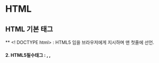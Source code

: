 # HTML



## HTML 기본 태그

** <! DOCTYPE html> : HTML5 임을 브라우저에게 지시하며 맨 첫줄에 선언.

#### 2. HTML5필수태그 : <html>, <head>, <title>, <body>

​	1) HEAD : CSS스타일, 자바스크립트, 메타태그들이 위치

​	2) BODY : 자바스크립트 코드를 포함 할 수 있으며 HTML 구조 및 내용

​	3) TITLE : 웹페이지의 제목으로서 브라우저의 상단 바에 출력되며 HEAD내에 작성

3. 주석문

<!-- HTML문서에서의 주석문 형식 --> : 브라우저에 출력되지 않음

4. 본문 소제목 태그

 <h1><h1> 부터 <h6></h6>까지 6단계의 소제목을 표현 한다.


ex)

# h1 소제목 입니다.



## h2 소제목 입니다.



### h3 소제목 입니다.



#### h4 소제목 입니다.



##### h5 소제목 입니다.



###### h6 소제목 입니다.



​	*본문 Tooltip 달기

 <h1 title = "h1태그"> h1 소제목 입니다.</h1>

 위 태그에 마우스를 올리면 tooltip이 출력되며 모든 태그는 title 속성을 가지나 생략가능하다.

**5. 단락 태그**

 <p></p> paragraph의 p로 표현하며 스타일 태그를 사용해서 단락 단위로 본문 모양을 바꿀 수 있으며 단락 태그가 끝나면 자동으로 공백줄(Enter키)이 만들어진다.

**6. hr 태그**

 <hr> 수평선을 삽입 할 수 있으며 종료태그가 없어 닫지 않아도 된다.

 *XHTML에서는 <hr />로 종료태그를 붙여야 한다.

**7. 엔터키, 줄 바꿈 하기**

 HTML 문서에는 엔터키를 수 차례 입력해도 하나의 공백으로만 표현되고 줄넘김이 되지 않으며 <br>태그를 사용해서 줄넘김을 표현한다.

**8. 특수문자 및 기호 입력 방법 (엔터티 코드)**

UTF-8 코드 체계로 작성해야 하며 '<' '>' 처럼 태그에 나오는 문자와 겹치는 경우 (HTML 예약어로 사용중) 에는 &ENTITY; 또는 &#CODE; 로 입력한다.

 ex) < 는 &lt; 및 &#60;으로 표현한다.

 [HTML entity code표 보기](http://entitycode.com/#common-content)

**9. 입력하는 그대로 출력하는 pre태그**

<pre></pre> 내부에 입력한 엔터키나 탭 및 기타 태그들을 개발자가 입력한 포맷 그대로 출력해준다.

**10. block tag, inline tag**

-블록태그 : <p>, <h1>, <div>, <ul>

-인라인태그 : <strong>, <a>, <img>, <span>

블록태그는 브라우저의 왼쪽 끝에서 오른쪽 끝까지 블록의 공간을 표현하고 인라인 태그는 블록안에 삽입 되서 본문의 일부를 표현하며, <div>와 <span> 을 가장 많이 사용한다. div는 특별한 의미를 가지고 있지 않고 태그를 묶어 하나의 컨테이너처럼 사용한다. span태그는 본문 일부에 스타일을 적용하고 JS로 텍스트 일부분을 제어하려고 할때 사용하기도 한다.

**11. 이미지 삽입 태그** 

 <img> 태그를 사용해서 웹사이트 이미지를 출력하며, src 속성에 다른 웹사이트의 링크롤 가져와 이미지를 불러올 수 도 있다. 

 <img src="이미지파일 소스 url" alt="이미지를 출력할 수 없을 때 출력되는 문자열(필수속성)" width="이미지의 가로 폭 px단위" height="이미지의 세로 높이 px단위">

**12. 목록 태그 , , **

 데이터를 리스트화 해서 나타낼때 사용하며 다음과 같이 세가지 종류가 있다.

 <ul></ul> : 순서 없는 목록 (unordered list)

 <ol></ol> : 순서 있는 목록 (ordered list)

 <dl></dl> : 정의 목록 (definition list)

 css 스타일을 통해 마커스타일 type을 변경할 수 있고, 마커의 시작값을 start 속성을 통해 제어한다. 또 목록안의 다른 목록을 표현하는 중첩 리스트도 가능하다.

**13. 테이블 태그 **

 <table> : 테이블 컨테이너이며 테이블의 시작과 끝에 삽입

 <caption> : 표 제목

 <thead> : 테이블의 헤딩 셀 그룹

 <tbody> : 테이블의 데이터가 들어가는 셀 그룹

 <tfoot> : 테이블의 바닥 셀 그룹

 <tr> : 행 그룹. td와 th를 포함

 <th> : 제목 셀

 <td> : 데이터 셀

**14. 하이퍼링크 **

<a>태그는 href 속성을 이용해 URL또는 HTML페이지 내의 앵커로 이동가능하다.

<a href="url" 또는 "url#앵커이름" 또는 "#앵커이름" 

 ***target="html페이지가 출력될 창 위치"***

 ***download="클릭하면 파일 다운로드하게 설정">텍스트를 누르면 이동합니다.***

만약 이미지에 하이퍼링크를 거는 경우,

<a href="http://tbbrother.tistory.com" target="_black">

​	<img src="walle.png" alt="블로그">

</a>

로 해당주소로 새창으로 이동하도록 구현한다.

 \* 타겟속성

 _blank : 새 윈도우

 _self : 현재 윈도우

 _parent : 부모 윈도우

 _top : 브라우저 윈도우

 \* 앵커만들기

 HTML5에서는 이전버전과 달리 태그의 id 속성에 앵커이름을 지정하면 그 위치에 앵커가 만들어진다. 

 ex) <p id="앵커1"></p>

   <a href="#앵커1"> 앵커1로 가기 </a>

**15. 인라인 프레임  태그**

 아이프레임 태그는 html 페이지 내에 내장 윈도우를 만들어 다른 html을 출력케하는 태그이며 그 창을 인라인프레임이라고 부른다.

ex) <iframd src="인라인프레임.html" width="200" height="150"></iframe>



****

​	***src="URL"***

​	***srcdoc="HTML문서"***

​	***name="윈도우이름"***

​	***width="폭"***

​	***height="높이"> iframe 태그를 출력하지 않는 브라우저에서 출력되는 부분 ***



 인라인태그는 <body>태그 내에서만 사용되며, 인라인 프레임안에 또 다른 인라인 프레임을 추가할 수 있다.



------



## .hide()

.hide()는 선택한 요소를 사라지게 합니다.

### 문법 1



| 1    | .hide() |
| ---- | ------- |
|      |         |



선택한 요소를 즉시 사라지게 합니다.

### 문법 2



| 1    | .hide( duration [, easing ] [, complete ] ) |
| ---- | ------------------------------------------- |
|      |                                             |



- duration : 사라지는 데 걸리는 시간입니다. slow, fast, 숫자를 넣을 수 있습니다. 숫자의 단위는 1000분의 1초입니다. 기본값은 400입니다.
- easing : 사라지는 방식입니다. swing과 linear가 가능합니다. 기본값은 swing입니다.
- complete : 사라진 다음 실행할 함수를 넣을 수 있습니다.

### 예제

버튼을 클릭하면 회색 박스가 사라집니다.

- 첫번째 버튼 : 바로 사라집니다.
- 두번째 버튼 : 1초 동안 swing 방식으로 사라집니다.
- 세번째 버튼 : 1초 동안 linear 방식으로 사라집니다.
- 네번째 버튼 : 사라졌다가 다시 나타납니다.



```html
<!doctype html>
<html lang="ko">
  <head>
    <meta charset="utf-8">
    <title>jQuery</title>
    <script src="//code.jquery.com/jquery-3.3.1.min.js"></script>
    <style>
      div.box {
        height: 50px;
        border: 1px solid #bcbcbc;
        background-color: #dadada;
      }
    </style>
    <script>
      $( document ).ready( function() {
        $( 'button.hide1' ).click( function() {
          $( '.box1' ).hide();
        } );
        $( 'button.hide2' ).click( function() {
          $( '.box2' ).hide( 1000 );
        } );
        $( 'button.hide3' ).click( function() {
          $( '.box3' ).hide( 1000, 'linear' );
        } );
        $( 'button.hide4' ).click( function() {
          $( '.box4' ).hide( 1000, 'linear', function() {
            $( this ).show( 1000 );
          } );
        } );
      } );
    </script>
  </head>
  <body>
    <p><button class="hide1">Hide</button></p>
    <p><code>.hide();</code></p>
    <div class="box box1"></div>
    <p><button class="hide2">Hide</button></p>
    <p><code>.hide( 1000 );</code></p>
    <div class="box box2"></div>
    <p><button class="hide3">Hide</button></p>
    <p><code>.hide( 1000, 'linear' );</code></p>
    <div class="box box3"></div>
    <p><button class="hide4">Hide</button></p>
    <p><code>.hide( 1000, 'linear', function() { $( this ).show( 1000 ); } );</code></p>
    <div class="box box4"></div>
  </body>
</html>
```



![img](https://www.codingfactory.net/wp-content/uploads/jquery-hide-01.png)

------

## 특수문자 찾아주는 사이트

마크업을 할 때나 글을 작성할 때 “<” 와 같은 특수문자를 표시하기 위해선 &lt; 와 같이 코드로 입력해야한다.
아래 사이트를 방문해 원하는 특수문자의 코드를 찾아 사용하면 된다.

https://dev.w3.org/html5/html-author/charref

------

https://www.w3schools.com/html/

기초문법 익히는 사이트 

https://poiemaweb.com/html5-syntax

html5추가된 사항 정리해놓은 사이트